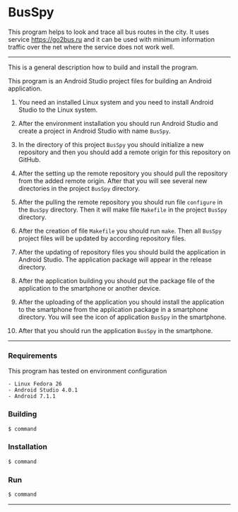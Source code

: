 
# BusSpy

This program helps to look and trace all bus routes in the city. It
uses service https://go2bus.ru and it can be used with minimum
information traffic over the net where the service does not work well.

---

This is a general description how to build and install the program.

This program is an Android Studio project files for building an
Android application.

1. You need an installed Linux system and you need to install Android
Studio to the Linux system.

2. After the environment installation you should run Android Studio
and create a project in Android Studio with name `BusSpy`.

3. In the directory of this project `BusSpy` you should initialize a
new repository and then you should add a remote origin for this
repository on GitHub.

4. After the setting up the remote repository you should pull the
repository from the added remote origin. After that you will see
several new directories in the project `BusSpy` directory.

5. After the pulling the remote repository you should run file
`configure` in the `BusSpy` directory. Then it will make file
`Makefile` in the project `BusSpy` directory.

6. After the creation of file `Makefile` you should run `make`. Then
all `BusSpy` project files will be updated by according repository
files.

7. After the updating of repository files you should build the
application in Android Studio. The application package will appear in
the release directory.

8. After the application building you should put the package file of
the application to the smartphone or another device.

9. After the uploading of the application you should install the
application to the smartphone from the application package in a
smartphone directory. You will see the icon of application `BusSpy` in
the smartphone.

10. After that you should run the application `BusSpy` in the
    smartphone.

---

### Requirements


This program has tested on environment configuration
```
- Linux Fedora 26
- Android Studio 4.0.1
- Android 7.1.1

```

### Building

```sh
$ command
```

### Installation

```sh
$ command
```

### Run

```sh
$ command
```

---
